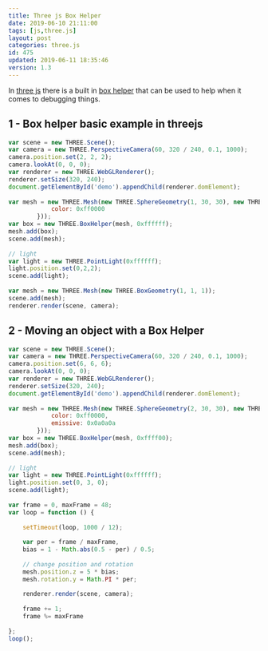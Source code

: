```yaml
---
title: Three js Box Helper
date: 2019-06-10 21:11:00
tags: [js,three.js]
layout: post
categories: three.js
id: 475
updated: 2019-06-11 18:35:46
version: 1.3
---
```


In [three js](https://threejs.org/) there is a built in [box helper](https://threejs.org/docs/index.html#api/en/helpers/BoxHelper) that can be used to help when it comes to debugging things.

<!-- more -->

## 1 - Box helper basic example in threejs

```js
var scene = new THREE.Scene();
var camera = new THREE.PerspectiveCamera(60, 320 / 240, 0.1, 1000);
camera.position.set(2, 2, 2);
camera.lookAt(0, 0, 0);
var renderer = new THREE.WebGLRenderer();
renderer.setSize(320, 240);
document.getElementById('demo').appendChild(renderer.domElement);
 
var mesh = new THREE.Mesh(new THREE.SphereGeometry(1, 30, 30), new THREE.MeshStandardMaterial({
            color: 0xff0000
        }));
var box = new THREE.BoxHelper(mesh, 0xffffff);
mesh.add(box);
scene.add(mesh);
 
// light
var light = new THREE.PointLight(0xffffff);
light.position.set(0,2,2);
scene.add(light);
 
var mesh = new THREE.Mesh(new THREE.BoxGeometry(1, 1, 1));
scene.add(mesh);
renderer.render(scene, camera);
```

## 2 - Moving an object with a Box Helper

```js
var scene = new THREE.Scene();
var camera = new THREE.PerspectiveCamera(60, 320 / 240, 0.1, 1000);
camera.position.set(6, 6, 6);
camera.lookAt(0, 0, 0);
var renderer = new THREE.WebGLRenderer();
renderer.setSize(320, 240);
document.getElementById('demo').appendChild(renderer.domElement);
 
var mesh = new THREE.Mesh(new THREE.SphereGeometry(2, 30, 30), new THREE.MeshStandardMaterial({
            color: 0xff0000,
            emissive: 0x0a0a0a
        }));
var box = new THREE.BoxHelper(mesh, 0xffff00);
mesh.add(box);
scene.add(mesh);
 
// light
var light = new THREE.PointLight(0xffffff);
light.position.set(0, 3, 0);
scene.add(light);
 
var frame = 0, maxFrame = 48;
var loop = function () {
 
    setTimeout(loop, 1000 / 12);
 
    var per = frame / maxFrame,
    bias = 1 - Math.abs(0.5 - per) / 0.5;
 
    // change position and rotation
    mesh.position.z = 5 * bias;
    mesh.rotation.y = Math.PI * per;
 
    renderer.render(scene, camera);
 
    frame += 1;
    frame %= maxFrame
 
};
loop();
```